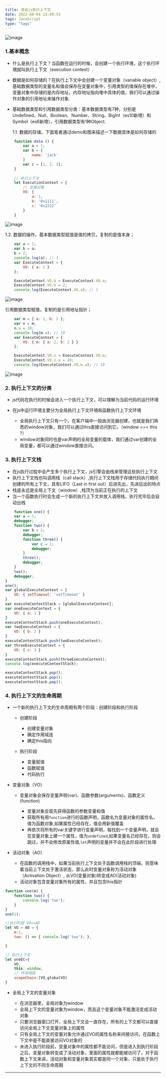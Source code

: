 ```yaml
---
title: 浅谈js执行上下文
date: 2022-08-04 13:49:53
tags: JavaScript
type: "tags"
---
```



<!-- ![image.png](https://img-blog.csdnimg.cn/img_convert/5d7c4001802443918289eb360d258ba8.png) -->
<!-- {% asset_img 1.png %} -->
![image](./Js_context/1.png)

### 1.基本概念
- 什么是执行上下文？当函数在运行的时候，会创建一个执行环境，这个执行环境就叫执行上下文（execution context）.
- 数据是如何存储的？在执行上下文中会创建一个变量对象（variable object）,基础数据类型的变量名和值会保存在变量对象中，引用类型的值保存在堆中，变量对象中存储的是内存地址，内存地址指向堆中具体的值，我们可以通过操作对象的引用地址来操作对象.
- 基础数据类型和引用数据类型分类：基本数据类型有7种，分别是Undefined、Null、Boolean、Number、String、BigInt（es10新增）和Symbol（es6新增），引用数据类型有1种Object.

    1.1. 数据的存储，下面笔者通过demo和图来描述一下数据具体是如何存储的
    

```js
    function data () {
        var a = 1;
        var b = {
            name: 'jack'
        }
        var c = [1, 2, 3];
    }
    
    // 执行上下文
    let ExecutionContext = {
        // 变量对象
        VO: {
            a: 1,
            b: '0x1111',
            c: '0x2222'
        }
    }
```


<!-- ![image.png](https://img-blog.csdnimg.cn/img_convert/a56c388caf08912d39cb9ff741d4d616.png) -->
<!-- {% asset_img 2.jpg %} -->
![image](./Js_context/2.jpg)


  1.2. 数据的操作，基本数据类型赋值是值的拷贝，复制的是值本身；
  
```js
    var a = 1;
    var b = a;
    b = 2;
    console.log(a); // 1
    var ExecuteContext = {
        VO: { a: 1 }
    };

    ExecuteContext.VO.b = ExecuteContext.VO.a;
    ExecuteContext.VO.b = 2;
    console.log(ExecuteContext.VO.a); // 1
```

<!-- ![image.png](https://img-blog.csdnimg.cn/img_convert/6c62bf85fd84246c2c2b1f09682be20e.png) -->
<!-- {% asset_img 3.jpg %} -->
![image](./Js_context/3.jpg)

引用数据类型赋值，复制的是引用地址指针；

```js
    var m = { a: 1, b: 2 };
    var n = m;
    n.a = 10;
    console.log(m.a); // 10
    var ExecuteContext = {
        VO: { m: { a: 1, b: 2 } }
    };

    ExecuteContext.VO.n = ExecuteContext.VO.m;
    ExecuteContext.VO.n.a = 10;
    console.log(ExecuteContext.VO.m.a); // 10
```

<!-- ![image.png](https://img-blog.csdnimg.cn/img_convert/d7e517438bddcdbe0836d53537f1a1f2.png) -->
<!-- {% asset_img 4.jpg %} -->
![image](./Js_context/4.jpg)

### 2. 执行上下文的分类
- js代码在执行的时候会进入一个执行上下文，可以理解为当前代码的运行环境
- 在js中运行环境主要分为全局执行上下文环境和函数执行上下文环境
    
    - 全局执行上下文只有一个，在客户端中一般由浏览器创建，也就是我们熟悉的window对象，我们可以通过this直接访问到它。（window === this ?）
    - window对象同时也是var声明的全局变量的载体，我们通过var创建的全局变量，都可以通过window直接访问。
   
### 3. 执行上下文栈
- 在js执行过程中会产生多个执行上下文，js引擎会由栈来管理这些执行上下文
- 执行上下文栈也叫调用栈（call stack）,执行上下文栈用于存储代码执行期间创建的所有上下文，具有LIFO（Last in first out）后进先出，先进后出的特点
- 栈底永远是全局上下文（window）,栈顶为当前正在执行的上下文
- 当一个函数执行时会生成一个新的执行上下文并放入调用栈，执行完毕后会自动出栈


```js
    function one() {
    var a = 1;
    debugger;
    function two() {
        var b = 1;
        debugger;
        function three() {
            var c = 1;
            debugger;
        }
        three();
        debugger;
    }
    two();
    debugger;
}
one();
var globalExecuteContext = {
    VO: { setTimeout: 'setTimeout' }
}
var executeContextStack = [globalExecuteContext];
var oneExecuteContext = {
    VO: { a: 1 }
}
executeContextStack.push(oneExecuteContext);
var twoExecuteContext = {
    VO: { b: 2 }
}
executeContextStack.push(twoExecuteContext);
var threeExecuteContext = {
    VO: { c: 3 }
}
executeContextStack.push(threeExecuteContext);
console.log(executeContextStack);

executeContextStack.pop();
executeContextStack.pop();
executeContextStack.pop();
```

### 4. 执行上下文的生命周期
- 一个新的执行上下文的生命周期有两个阶段：创建阶段和执行阶段

    - 创建阶段
     
         - 创建变量对象
         - 确定作用域连
         - 确定this指向
    - 执行阶段
    
        - 变量赋值
        - 函数赋值
        - 代码执行
- 变量对象（VO）

    - 变量对象会保存变量声明(var)、函数参数(arguments)、函数定义(function)
    
        - 变量对象会首先获得函数的参数变量和值
        - 获取所有用`function`进行的函数声明，函数名为变量对象的属性名，值为函数对象,如果属性已经存在，值会用新值覆盖
        - 再依次将所有的var关键字进行变量声明，每找到一个变量声明，就会在变量对象上建一个属性，值为`undefined`,如果变量名已经存在，则会跳过，并不会修改原属性值,`let`声明的变量并不会在此阶段进行处理
        
- 活动对象（AO）

    - 在函数的调用栈中，如果当前执行上下文处于函数调用栈的顶端，则意味着当前上下文处于激活状态，那么此时变量对象称为活动对象（Activation Object）, 从VO(变量对象)转变成AO(活动对象)
    - 活动对象包含变量对象所有的属性，并且包含this指针
    
    
```js
function one(m) {
    function two() {
        console.log('two');
    }
}
one(1);

//执行阶段 VO=>AO
let VO = AO = {
    m:1,
    two: () => { console.log('two'); },

}

// 执行上下文
let oneEC={
    VO,
    this: window,
    // 作用域链
    scopeChain:[VO,globalVO] 
}
```
 

- 全局上下文的变量对象

    - 在浏览器里，全局对象为window
    - 全局上下文的变量对象为window，而且这个变量对象不能激活变成活动对象
    - 只要浏览器窗口打开，全局上下文会一直存在，所有的上下文都可以直接访问全局上下文变量对象上的属性
    - 只有全局上下文的变量对象允许通过VO的属性名称来间接访问，在函数上下文中是不能直接访问VO对象的
    - 未进入执行阶段前，变量对象中的属性都不能访问，但是进入到执行阶段之后，变量对象转变成了活动对象，里面的属性就都能被访问了，对于函数上下文来讲，活动对象和变量对象其实都是同一个对象，只是处于执行上下文的不同生命周期
----